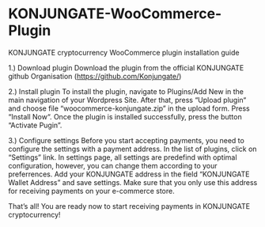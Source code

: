 # KONJUNGATE-WooCommerce-Plugin

KONJUNGATE cryptocurrency
WooCommerce plugin installation guide

1.) Download plugin
Download the plugin from the official KONJUNGATE github Organisation (https://github.com/Konjungate/)

2.) Install plugin
To install the plugin, navigate to Plugins/Add New in the main navigation of your Wordpress Site. After that, press “Upload plugin“ and choose file “woocommerce-konjungate.zip” in the upload form.
Press “Install Now“.
Once the plugin is installed successfully, press the button “Activate Pugin”.

3.) Configure settings
Before you start accepting payments, you need to configure the settings with a payment address. In the list of plugins, click on “Settings” link.
In settings page, all settings are predefind with optimal configuration, however, you can change them according to your preferrences.
Add your KONJUNGATE address in the field “KONJUNGATE Wallet Address” and save settings. Make sure that you only use this address for receiving payments on your e-commerce store.

That’s all! You are ready now to start receiving payments in KONJUNGATE cryptocurrency!
